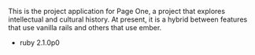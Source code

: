 This is the project application for Page One, a project that explores intellectual and cultural history. At present, it is a hybrid between features that use vanilla rails and others that use ember.

- ruby 2.1.0p0